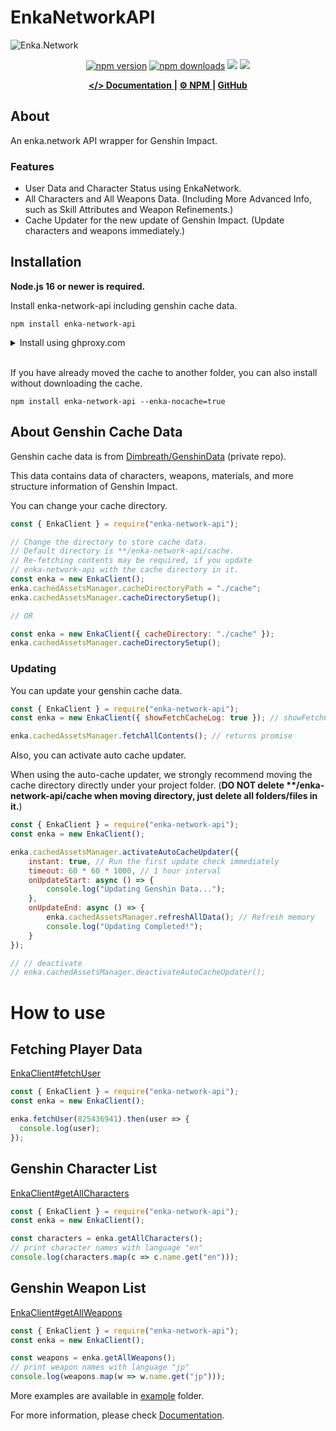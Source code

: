# EnkaNetworkAPI

![Enka.Network](https://github.com/yuko1101/enka-network-api/blob/main/img/enka-splash.png?raw=true)

<div align="center">
	<p>
		<a href="https://www.npmjs.com/package/enka-network-api"><img src="https://img.shields.io/npm/v/enka-network-api.svg?maxAge=3600" alt="npm version" /></a>
		<a href="https://www.npmjs.com/package/enka-network-api"><img src="https://img.shields.io/npm/dt/enka-network-api.svg?maxAge=3600" alt="npm downloads" /></a>
		<a href="https://github.com/yuko1101/enka-network-api/actions/workflows/codeql.yml"><img src="https://github.com/yuko1101/enka-network-api/actions/workflows/codeql.yml/badge.svg"/></a>
    	<a href="https://github.com/yuko1101/enka-network-api/blob/main/LICENSE"><img src="https://img.shields.io/badge/License-MIT-yellow.svg"/></a>
	</p>
</div>

<div align="center">
    <a href="https://enka-network-api.vercel.app/docs/api/EnkaClient">
        <b>&lt;/&gt; Documentation</b>
    </a>
    <b> | </b>
    <a href="https://www.npmjs.com/package/enka-network-api">
        <b>⚙ NPM</b>
    </a>
    <b> | </b>
    <i class="fab fa-github"></i>
    <a href="https://github.com/yuko1101/enka-network-api">
        <b> GitHub</b>
    </a>
</div>

## About

An enka.network API wrapper for Genshin Impact.

### Features
- User Data and Character Status using EnkaNetwork.
- All Characters and All Weapons Data. (Including More Advanced Info, such as Skill Attributes and Weapon Refinements.)
- Cache Updater for the new update of Genshin Impact. (Update characters and weapons immediately.)


## Installation

**Node.js 16 or newer is required.**

Install enka-network-api including genshin cache data.
```sh-session
npm install enka-network-api
```
<details>
    <summary>Install using ghproxy.com</summary>
    
    npm install enka-network-api --enka-ghproxy=true
</details>
<br/>

If you have already moved the cache to another folder, you can also install without downloading the cache.
```sh-session
npm install enka-network-api --enka-nocache=true
```

## About Genshin Cache Data
Genshin cache data is from [Dimbreath/GenshinData](https://github.com/Dimbreath/GenshinData) (private repo).

This data contains data of characters, weapons, materials, and more structure information of Genshin Impact.

You can change your cache directory.
```js
const { EnkaClient } = require("enka-network-api");

// Change the directory to store cache data.
// Default directory is **/enka-network-api/cache.
// Re-fetching contents may be required, if you update 
// enka-network-api with the cache directory in it.
const enka = new EnkaClient();
enka.cachedAssetsManager.cacheDirectoryPath = "./cache";
enka.cachedAssetsManager.cacheDirectorySetup();

// OR

const enka = new EnkaClient({ cacheDirectory: "./cache" });
enka.cachedAssetsManager.cacheDirectorySetup();

```

### Updating

You can update your genshin cache data.
```js
const { EnkaClient } = require("enka-network-api");
const enka = new EnkaClient({ showFetchCacheLog: true }); // showFetchCacheLog is true by default

enka.cachedAssetsManager.fetchAllContents(); // returns promise
```


Also, you can activate auto cache updater.

When using the auto-cache updater, we strongly recommend moving the cache directory directly under your project folder. (**DO NOT delete \*\*/enka-network-api/cache when moving directory, just delete all folders/files in it.**)

```js
const { EnkaClient } = require("enka-network-api");
const enka = new EnkaClient();

enka.cachedAssetsManager.activateAutoCacheUpdater({
    instant: true, // Run the first update check immediately
    timeout: 60 * 60 * 1000, // 1 hour interval
    onUpdateStart: async () => {
        console.log("Updating Genshin Data...");
    },
    onUpdateEnd: async () => {
        enka.cachedAssetsManager.refreshAllData(); // Refresh memory
        console.log("Updating Completed!");
    }
});

// // deactivate
// enka.cachedAssetsManager.deactivateAutoCacheUpdater();
```

# How to use

## Fetching Player Data 
[EnkaClient#fetchUser](https://enka-network-api.vercel.app/docs/api/EnkaClient#fetchUser)
```js
const { EnkaClient } = require("enka-network-api");
const enka = new EnkaClient();

enka.fetchUser(825436941).then(user => {
  console.log(user);
});
```

## Genshin Character List
[EnkaClient#getAllCharacters](https://enka-network-api.vercel.app/docs/api/EnkaClient#getAllCharacters)
```js
const { EnkaClient } = require("enka-network-api");
const enka = new EnkaClient();

const characters = enka.getAllCharacters();
// print character names with language "en"
console.log(characters.map(c => c.name.get("en")));
```

## Genshin Weapon List
[EnkaClient#getAllWeapons](https://enka-network-api.vercel.app/docs/api/EnkaClient#getAllWeapons)
```js
const { EnkaClient } = require("enka-network-api");
const enka = new EnkaClient();

const weapons = enka.getAllWeapons();
// print weapon names with language "jp"
console.log(weapons.map(w => w.name.get("jp")));
```

More examples are available in [example](https://github.com/yuko1101/enka-network-api/tree/main/example) folder.

For more information, please check [Documentation](https://enka-network-api.vercel.app/docs/api/EnkaClient).

